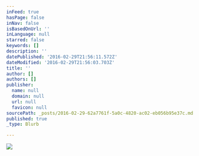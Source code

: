 ```yaml
---
inFeed: true
hasPage: false
inNav: false
isBasedOnUrl: ''
inLanguage: null
starred: false
keywords: []
description: ''
datePublished: '2016-02-29T21:56:11.572Z'
dateModified: '2016-02-29T21:56:03.703Z'
title: ''
author: []
authors: []
publisher:
  name: null
  domain: null
  url: null
  favicon: null
sourcePath: _posts/2016-02-29-62a7761f-5a0c-4820-ac02-eb056b95e37c.md
published: true
_type: Blurb

---
```

![](https://the-grid-user-content.s3-us-west-2.amazonaws.com/e9f5b67b-169c-424a-b40a-10a6ab7b36ba.jpg)
